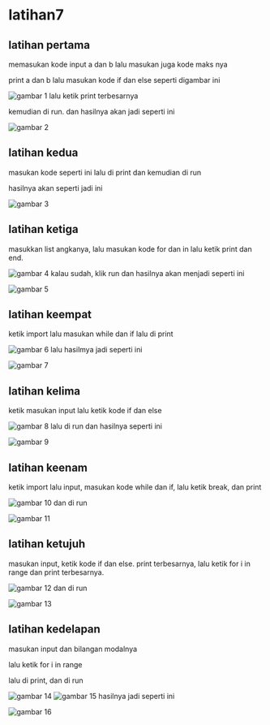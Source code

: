 # latihan7


## latihan pertama
memasukan kode input a dan b lalu masukan juga kode maks nya <p>
print a dan b lalu masukan kode if dan else seperti digambar ini <p>
![gambar 1](sspemrog/ss11.png)
lalu ketik print terbesarnya <p>
kemudian di run. dan hasilnya akan jadi seperti ini <p>
![gambar 2](sspemrog/ss111.png)


## latihan kedua
masukan kode seperti ini lalu di print dan kemudian di run <p>
hasilnya akan seperti jadi ini <P>
![gambar 3](sspemrog/ss12.png)


## latihan ketiga 
masukkan list angkanya, lalu masukan kode for dan in lalu ketik print dan end. <p>
![gambar 4](sspemrog/ss13.png)
kalau sudah, klik run dan hasilnya akan menjadi seperti ini <p>
![gambar 5](sspemrog/ss133.png)


## latihan keempat 
ketik import lalu masukan while dan if lalu di print <p>
![gambar 6](sspemrog/ss14.png)
lalu hasilmya jadi seperti ini <p>
![gambar 7](sspemrog/ss144.png)


## latihan kelima 
ketik masukan input lalu ketik kode if dan else <p>
![gambar 8](sspemrog/ss21.png)
lalu di run dan hasilnya seperti ini <p>
![gambar 9](sspemrog/ss211.png)


## latihan keenam 
ketik import lalu input, masukan kode while dan if, lalu ketik break, dan print <p>
![gambar 10](sspemrog/ss31.png)
dan di run <p>
![gambar 11](sspemrog/ss311.png)


## latihan ketujuh 
masukan input, ketik kode if dan else. print terbesarnya, lalu ketik for i in range dan print terbesarnya. <p>
![gambar 12](sspemrog/ss32.png)
dan di run <p>
![gambar 13](sspemrog/ss322.png)


## latihan kedelapan 
masukan input dan bilangan modalnya <p>
lalu ketik for i in range <p>
lalu di print, dan di run <p>
![gambar 14](sspemrog/ss33.png)
![gambar 15](sspemrog/ss3333.png)
hasilnya jadi seperti ini <p>
![gambar 16](sspemrog/ss333.png)


